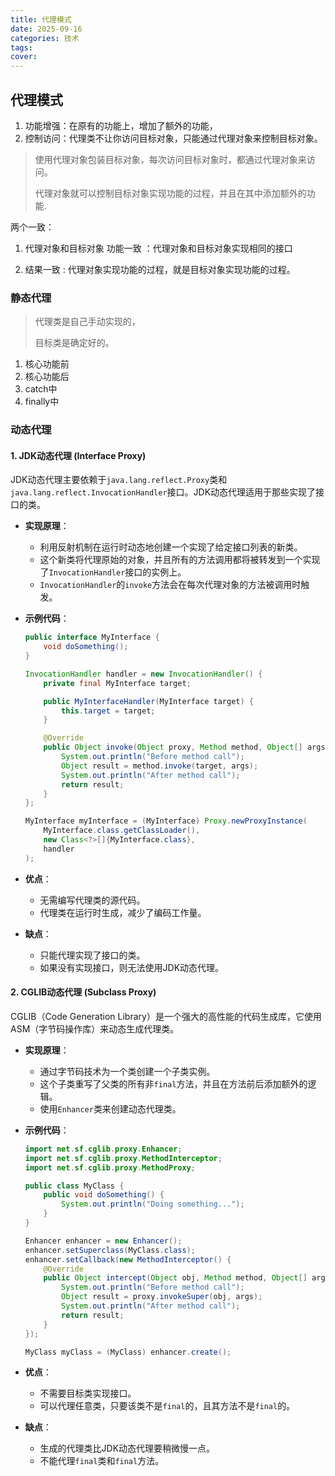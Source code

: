 ```yaml
---
title: 代理模式
date: 2025-09-16
categories: 技术
tags: 
cover: 
---
```



## 代理模式

1. 功能增强：在原有的功能上，增加了额外的功能，
2. 控制访问：代理类不让你访问目标对象，只能通过代理对象来控制目标对象。

> 使用代理对象包装目标对象，每次访问目标对象时，都通过代理对象来访问。
>
> 代理对象就可以控制目标对象实现功能的过程，并且在其中添加额外的功能.

两个一致：

1. 代理对象和目标对象 功能一致 ：代理对象和目标对象实现相同的接口

2. 结果一致 : 代理对象实现功能的过程，就是目标对象实现功能的过程。

### 静态代理

> 代理类是自己手动实现的，
>
> 目标类是确定好的。

1. 核心功能前
2. 核心功能后
3. catch中
4. finally中

### 动态代理

#### 1. JDK动态代理 (Interface Proxy)

JDK动态代理主要依赖于`java.lang.reflect.Proxy`类和`java.lang.reflect.InvocationHandler`接口。JDK动态代理适用于那些实现了接口的类。

- **实现原理**：

  - 利用反射机制在运行时动态地创建一个实现了给定接口列表的新类。
  - 这个新类将代理原始的对象，并且所有的方法调用都将被转发到一个实现了`InvocationHandler`接口的实例上。
  - `InvocationHandler`的`invoke`方法会在每次代理对象的方法被调用时触发。

- **示例代码**：

  ```java
  public interface MyInterface {
      void doSomething();
  }
  
  InvocationHandler handler = new InvocationHandler() {
      private final MyInterface target;
  
      public MyInterfaceHandler(MyInterface target) {
          this.target = target;
      }
  
      @Override
      public Object invoke(Object proxy, Method method, Object[] args) throws Throwable {
          System.out.println("Before method call");
          Object result = method.invoke(target, args);
          System.out.println("After method call");
          return result;
      }
  };
  
  MyInterface myInterface = (MyInterface) Proxy.newProxyInstance(
      MyInterface.class.getClassLoader(),
      new Class<?>[]{MyInterface.class},
      handler
  );
  ```

- **优点**：

  - 无需编写代理类的源代码。
  - 代理类在运行时生成，减少了编码工作量。

- **缺点**：

  - 只能代理实现了接口的类。
  - 如果没有实现接口，则无法使用JDK动态代理。

#### 2. CGLIB动态代理 (Subclass Proxy)

CGLIB（Code Generation Library）是一个强大的高性能的代码生成库，它使用ASM（字节码操作库）来动态生成代理类。

- **实现原理**：

  - 通过字节码技术为一个类创建一个子类实例。
  - 这个子类重写了父类的所有非`final`方法，并且在方法前后添加额外的逻辑。
  - 使用`Enhancer`类来创建动态代理类。

- **示例代码**：

  ```java
  import net.sf.cglib.proxy.Enhancer;
  import net.sf.cglib.proxy.MethodInterceptor;
  import net.sf.cglib.proxy.MethodProxy;
  
  public class MyClass {
      public void doSomething() {
          System.out.println("Doing something...");
      }
  }
  
  Enhancer enhancer = new Enhancer();
  enhancer.setSuperclass(MyClass.class);
  enhancer.setCallback(new MethodInterceptor() {
      @Override
      public Object intercept(Object obj, Method method, Object[] args, MethodProxy proxy) throws Throwable {
          System.out.println("Before method call");
          Object result = proxy.invokeSuper(obj, args);
          System.out.println("After method call");
          return result;
      }
  });
  
  MyClass myClass = (MyClass) enhancer.create();
  ```

- **优点**：

  - 不需要目标类实现接口。
  - 可以代理任意类，只要该类不是`final`的，且其方法不是`final`的。

- **缺点**：

  - 生成的代理类比JDK动态代理要稍微慢一点。
  - 不能代理`final`类和`final`方法。